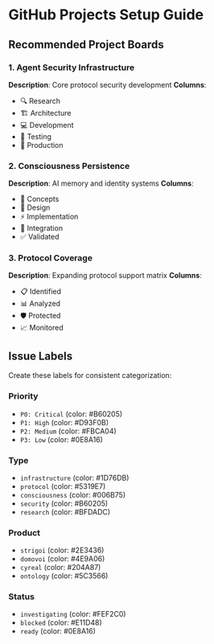 # GitHub Projects Setup Guide

## Recommended Project Boards

### 1. Agent Security Infrastructure
**Description**: Core protocol security development
**Columns**:
- 🔍 Research
- 🏗️ Architecture
- 💻 Development
- 🧪 Testing
- 🚀 Production

### 2. Consciousness Persistence
**Description**: AI memory and identity systems
**Columns**:
- 💭 Concepts
- 🧠 Design
- ⚡ Implementation
- 🔄 Integration
- ✅ Validated

### 3. Protocol Coverage
**Description**: Expanding protocol support matrix
**Columns**:
- 📋 Identified
- 📊 Analyzed
- 🛡️ Protected
- 📈 Monitored

## Issue Labels

Create these labels for consistent categorization:

### Priority
- `P0: Critical` (color: #B60205)
- `P1: High` (color: #D93F0B)
- `P2: Medium` (color: #FBCA04)
- `P3: Low` (color: #0E8A16)

### Type
- `infrastructure` (color: #1D76DB)
- `protocol` (color: #5319E7)
- `consciousness` (color: #006B75)
- `security` (color: #B60205)
- `research` (color: #BFDADC)

### Product
- `strigoi` (color: #2E3436)
- `domovoi` (color: #4E9A06)
- `cyreal` (color: #204A87)
- `ontology` (color: #5C3566)

### Status
- `investigating` (color: #FEF2C0)
- `blocked` (color: #E11D48)
- `ready` (color: #0E8A16)